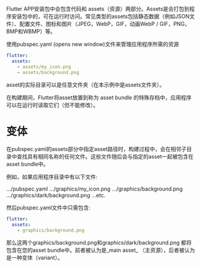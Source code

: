 Flutter APP安装包中会包含代码和 assets（资源）两部分。Assets是会打包到程序安装包中的，可在运行时访问。常见类型的assets包括静态数据（例如JSON文件）、配置文件、图标和图片（JPEG，WebP，GIF，动画WebP / GIF，PNG，BMP和WBMP）等。

使用pubspec.yaml (opens new window)文件来管理应用程序所需的资源

```yaml
flutter:
  assets:
    - assets/my_icon.png
    - assets/background.png
```

asset的实际目录可以是任意文件夹（在本示例中是assets文件夹）。

在构建期间，Flutter将asset放置到称为 asset bundle 的特殊存档中，应用程序可以在运行时读取它们（但不能修改）。

# 变体

 在pubspec.yaml的assets部分中指定asset路径时，构建过程中，会在相邻子目录中查找具有相同名称的任何文件。这些文件随后会与指定的asset一起被包含在asset bundle中。

 例如，如果应用程序目录中有以下文件:

…/pubspec.yaml
…/graphics/my_icon.png
…/graphics/background.png
…/graphics/dark/background.png
…etc.

然后pubspec.yaml文件中只需包含:
```YAML
flutter:
  assets:
    - graphics/background.png
```
那么这两个graphics/background.png和graphics/dark/background.png 都将包含在您的asset bundle中。前者被认为是_main asset_ （主资源），后者被认为是一种变体（variant）。